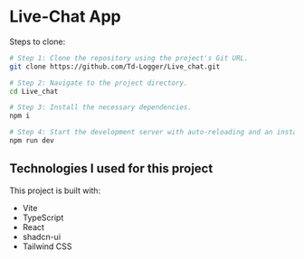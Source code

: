 # Live-Chat App
Steps to clone:

```sh
# Step 1: Clone the repository using the project's Git URL.
git clone https://github.com/Td-Logger/Live_chat.git

# Step 2: Navigate to the project directory.
cd Live_chat

# Step 3: Install the necessary dependencies.
npm i

# Step 4: Start the development server with auto-reloading and an instant preview.
npm run dev
```
## Technologies I used for this project

This project is built with:

- Vite
- TypeScript
- React
- shadcn-ui
- Tailwind CSS
